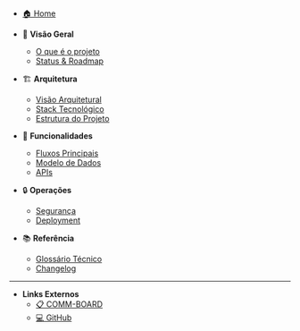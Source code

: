 <!-- _sidebar.md -->

* [🏠 Home](/)

* 🎯 **Visão Geral**
  * [O que é o projeto](01-visao-geral.md)
  * [Status & Roadmap](10-sprints.md)

* 🏗️ **Arquitetura**
  * [Visão Arquitetural](02-arquitetura.md)
  * [Stack Tecnológico](03-stack.md)
  * [Estrutura do Projeto](04-estrutura.md)

* 🔄 **Funcionalidades**
  * [Fluxos Principais](05-fluxos.md)
  * [Modelo de Dados](06-dados.md)
  * [APIs](07-apis.md)

* 🔒 **Operações**
  * [Segurança](08-seguranca.md)
  * [Deployment](09-deployment.md)

* 📚 **Referência**
  * [Glossário Técnico](glossario.md)
  * [Changelog](11-changelog.md)

---

* **Links Externos**
  * [📋 COMM-BOARD](https://portal.sunyataconsulting.com/COMM-BOARD.html)
  * [💻 GitHub](https://github.com/iflitaiff/plataforma-sunyata)

